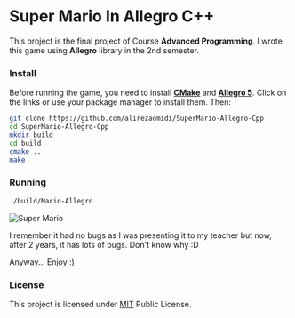 # Super Mario In Allegro C++

This project is the final project of Course **Advanced Programming**. I wrote this game using **Allegro** library in the 2nd semester.

### Install
Before running the game, you need to install [**CMake**](https://cmake.org/) and [**Allegro 5**](http://liballeg.org/). Click on the links or use your package manager to install them. Then:

```bash
git clone https://github.com/alirezaomidi/SuperMario-Allegro-Cpp
cd SuperMario-Allegro-Cpp
mkdir build
cd build
cmake ..
make
```

### Running
```bash
./build/Mario-Allegro
```

![Super Mario](screenshot-1.png)

I remember it had no bugs as I was presenting it to my teacher but now, after 2 years, it has lots of bugs. Don't know why :D

Anyway... Enjoy :)

### License

This project is licensed under [MIT](LICENSE) Public License.
